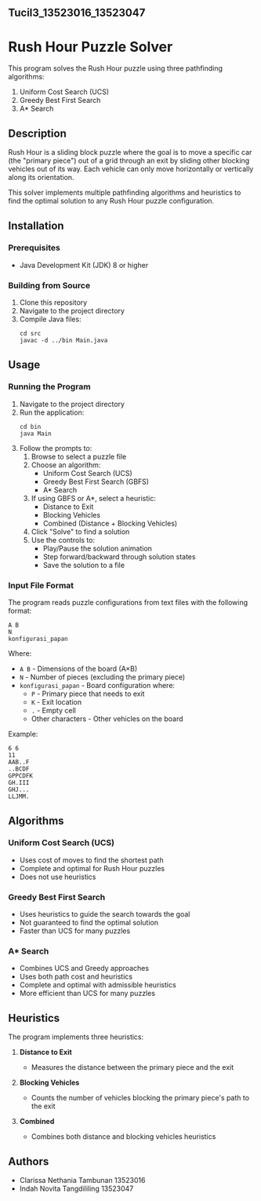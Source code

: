 ## Tucil3_13523016_13523047
# Rush Hour Puzzle Solver

This program solves the Rush Hour puzzle using three pathfinding algorithms:
1. Uniform Cost Search (UCS)
2. Greedy Best First Search
3. A* Search

## Description

Rush Hour is a sliding block puzzle where the goal is to move a specific car (the "primary piece") out of a grid through an exit by sliding other blocking vehicles out of its way. Each vehicle can only move horizontally or vertically along its orientation.

This solver implements multiple pathfinding algorithms and heuristics to find the optimal solution to any Rush Hour puzzle configuration.

## Installation

### Prerequisites
- Java Development Kit (JDK) 8 or higher

### Building from Source
1. Clone this repository
2. Navigate to the project directory
3. Compile Java files:
   ```
   cd src
   javac -d ../bin Main.java 
   ```
## Usage

### Running the Program
1. Navigate to the project directory
2. Run the application:
   ```
   cd bin
   java Main
   ```
3. Follow the prompts to:
   1. Browse to select a puzzle file
   2. Choose an algorithm:
      - Uniform Cost Search (UCS)
      - Greedy Best First Search (GBFS)
      - A* Search
   3. If using GBFS or A*, select a heuristic:
      - Distance to Exit
      - Blocking Vehicles
      - Combined (Distance + Blocking Vehicles)
   4. Click "Solve" to find a solution
   5. Use the controls to:
      - Play/Pause the solution animation
      - Step forward/backward through solution states
      - Save the solution to a file

### Input File Format
The program reads puzzle configurations from text files with the following format:
```
A B
N
konfigurasi_papan
```

Where:
- `A B` - Dimensions of the board (A×B)
- `N` - Number of pieces (excluding the primary piece)
- `konfigurasi_papan` - Board configuration where:
  - `P` - Primary piece that needs to exit
  - `K` - Exit location
  - `.` - Empty cell
  - Other characters - Other vehicles on the board

Example:
```
6 6
11
AAB..F
..BCDF
GPPCDFK
GH.III
GHJ...
LLJMM.
```

## Algorithms

### Uniform Cost Search (UCS)
- Uses cost of moves to find the shortest path
- Complete and optimal for Rush Hour puzzles
- Does not use heuristics

### Greedy Best First Search
- Uses heuristics to guide the search towards the goal
- Not guaranteed to find the optimal solution
- Faster than UCS for many puzzles

### A* Search
- Combines UCS and Greedy approaches
- Uses both path cost and heuristics
- Complete and optimal with admissible heuristics
- More efficient than UCS for many puzzles

## Heuristics

The program implements three heuristics:

1. **Distance to Exit**
   - Measures the distance between the primary piece and the exit

2. **Blocking Vehicles**
   - Counts the number of vehicles blocking the primary piece's path to the exit

3. **Combined**
   - Combines both distance and blocking vehicles heuristics

## Authors

- Clarissa Nethania Tambunan 13523016
- Indah Novita Tangdililing 13523047
